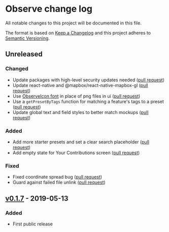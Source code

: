# Observe change log

All notable changes to this project will be documented in this file.

The format is based on [Keep a Changelog](http://keepachangelog.com/) and this project adheres to [Semantic Versioning](http://semver.org/).

## Unreleased

### Changed
- Update packages with high-level security updates needed ([pull request](https://github.com/developmentseed/observe/pull/38))
- Update react-native and @mapbox/react-native-mapbox-gl  ([pull request](https://github.com/developmentseed/observe/pull/47))
- Use [ObserveIcon font](https://github.com/developmentseed/observe-icon-font) in place of png files in ui ([pull request](https://github.com/developmentseed/observe/pull/59))
- Use a `getPresetByTags` function for matching a feature's tags to a preset ([pull request](https://github.com/developmentseed/observe/pull/59))
- Update global text and field styles to better match mockups ([pull request](https://github.com/developmentseed/observe/pull/58))

### Added
- Add more starter presets and set a clear search placeholder ([pull request](https://github.com/developmentseed/observe/pull/31))
- Add empty state for Your Contributions screen ([pull request](https://github.com/developmentseed/observe/pull/69))

### Fixed
- Fixed coordinate spread bug ([pull request](https://github.com/developmentseed/observe/pull/70))
- Guard against failed file unlink ([pull request](https://github.com/developmentseed/observe/pull/50))

## [v0.1.7] - 2019-05-13

### Added
- First public release

[Unreleased]: https://github.com/developmentseed/observe/compare/v0.1.7...HEAD
[v0.1.7]: https://github.com/developmentseed/observe/compare/b7522e25f369fa9051e1b02cde40135ffacc755b...v0.1.7
